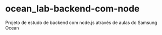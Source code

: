 # ocean_lab-backend-com-node
Projeto de estudo de backend com node.js através de aulas do Samsung Ocean
